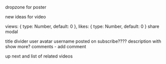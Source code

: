 dropzone for poster

new ideas for video

views: {
    type: Number,
    default: 0
},
likes: {
    type: Number,
    default: 0
}
 share modal
 
 title
 divider
 user avatar 
    username
    posted on
subscribe????
description with show more?
comments - add comment 

up next and list of related videos

